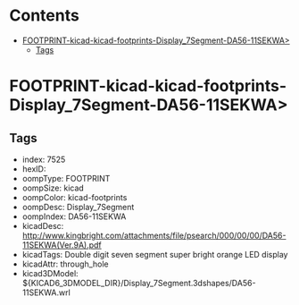 



Contents
========

* [FOOTPRINT-kicad-kicad-footprints-Display_7Segment-DA56-11SEKWA>](#footprint-kicad-kicad-footprints-display_7segment-da56-11sekwa)
	* [Tags](#tags)

# FOOTPRINT-kicad-kicad-footprints-Display_7Segment-DA56-11SEKWA>

## Tags

- index: 7525
- hexID: 
- oompType: FOOTPRINT
- oompSize: kicad
- oompColor: kicad-footprints
- oompDesc: Display_7Segment
- oompIndex: DA56-11SEKWA
- kicadDesc: http://www.kingbright.com/attachments/file/psearch/000/00/00/DA56-11SEKWA(Ver.9A).pdf
- kicadTags: Double digit seven segment super bright orange LED display
- kicadAttr: through_hole
- kicad3DModel: ${KICAD6_3DMODEL_DIR}/Display_7Segment.3dshapes/DA56-11SEKWA.wrl
